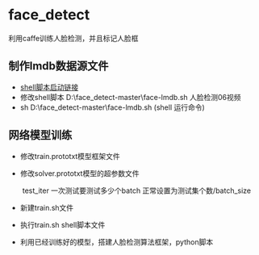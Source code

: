 # face_detect
利用caffe训练人脸检测，并且标记人脸框

##   制作lmdb数据源文件

* [shell脚本启动链接](https://blog.csdn.net/lgk1996/article/details/80081516)
* 修改shell脚本 D:\face_detect-master\face-lmdb.sh   人脸检测06视频
* sh  D:\face_detect-master\face-lmdb.sh (shell 运行命令)

## 网络模型训练

* 修改train.prototxt模型框架文件

* 修改solver.prototxt模型的超参数文件

  ​	test_iter 一次测试要测试多少个batch 正常设置为测试集个数/batch_size

*  新建train.sh文件

* 执行train.sh shell脚本文件

* 利用已经训练好的模型，搭建人脸检测算法框架，python脚本

